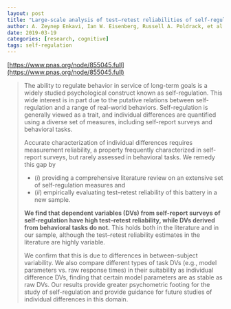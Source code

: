 ```yaml
---
layout: post
title: "Large-scale analysis of test–retest reliabilities of self-regulation measures"
author: A. Zeynep Enkavi, Ian W. Eisenberg, Russell A. Poldrack, et al.
date: 2019-03-19
categories: [research, cognitive]
tags: self-regulation
---
```


[https://www.pnas.org/node/855045.full](https://www.pnas.org/node/855045.full)

> The ability to regulate behavior in service of long-term goals is a widely studied psychological construct known as self-regulation. This wide interest is in part due to the putative relations between self-regulation and a range of real-world behaviors. Self-regulation is generally viewed as a trait, and individual differences are quantified using a diverse set of measures, including self-report surveys and behavioral tasks. 
>
> Accurate characterization of individual differences requires measurement reliability, a property frequently characterized in self-report surveys, but rarely assessed in behavioral tasks. We remedy this gap by 
>
> * (*i*) providing a comprehensive literature review on an extensive set of self-regulation measures and 
> * (*ii*) empirically evaluating test–retest reliability of this battery in a new sample. 
>
> **We find that dependent variables (DVs) from self-report surveys of self-regulation have high test–retest reliability, while DVs derived from behavioral tasks do not.** This holds both in the literature and in our sample, although the test–retest reliability estimates in the literature are highly variable. 
>
> We confirm that this is due to differences in between-subject variability. We also compare different types of task DVs (e.g., model parameters vs. raw response times) in their suitability as individual difference DVs, finding that certain model parameters are as stable as raw DVs. Our results provide greater psychometric footing for the study of self-regulation and provide guidance for future studies of individual differences in this domain.
